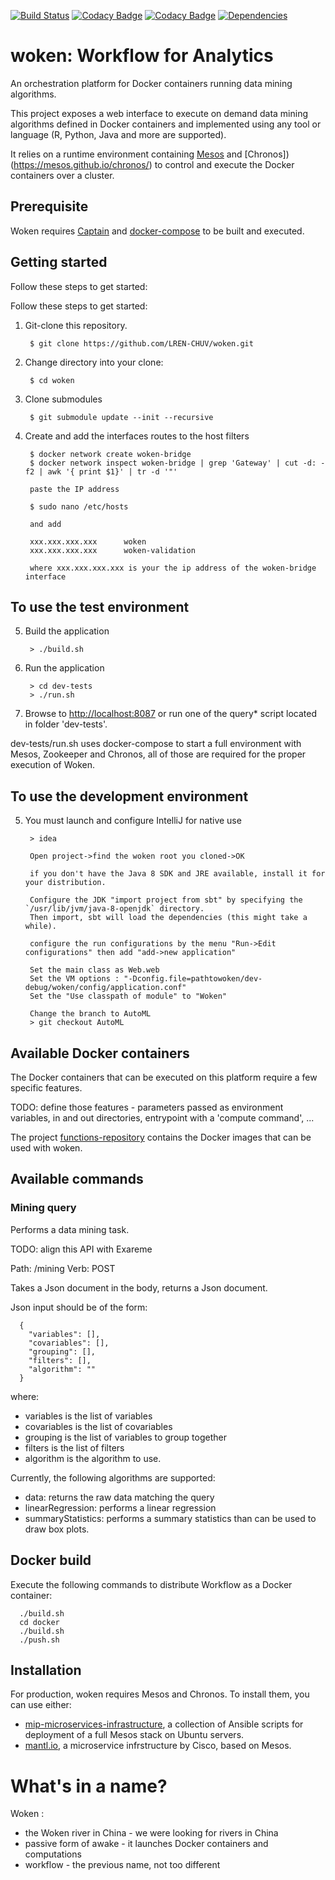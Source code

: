[![Build Status](https://travis-ci.org/LREN-CHUV/woken.svg?branch=master)](https://travis-ci.org/LREN-CHUV/woken)
[![Codacy Badge](https://api.codacy.com/project/badge/Grade/3a1e546e9f124b44a829f2d0ea488a96)](https://www.codacy.com/app/hbp-mip/woken?utm_source=github.com&amp;utm_medium=referral&amp;utm_content=LREN-CHUV/woken&amp;utm_campaign=Badge_Grade) [![Codacy Badge](https://api.codacy.com/project/badge/Coverage/3a1e546e9f124b44a829f2d0ea488a96)](https://www.codacy.com/app/hbp-mip/woken?utm_source=github.com&amp;utm_medium=referral&amp;utm_content=LREN-CHUV/woken&amp;utm_campaign=Badge_Coverage) [![Dependencies](https://app.updateimpact.com/badge/776816605463187456/woken.svg?config=compile)](https://app.updateimpact.com/latest/776816605463187456/woken)
<!-- TODO
[![codecov.io](https://codecov.io/github/LREN-CHUV/woken/coverage.svg?branch=master)](https://codecov.io/github/LREN-CHUV/woken?branch=master)
-->

# woken: Workflow for Analytics

An orchestration platform for Docker containers running data mining algorithms.

This project exposes a web interface to execute on demand data mining algorithms defined in Docker containers and implemented using any tool or language (R, Python, Java and more are supported).

It relies on a runtime environment containing [Mesos](http://mesos.apache.org) and [Chronos])(https://mesos.github.io/chronos/) to control and execute the Docker containers over a cluster.

## Prerequisite

Woken requires [Captain](https://github.com/harbur/captain) and [docker-compose](https://docs.docker.com/compose/) to be built and executed.

## Getting started

Follow these steps to get started:

Follow these steps to get started:

1. Git-clone this repository.

        $ git clone https://github.com/LREN-CHUV/woken.git

2. Change directory into your clone:

        $ cd woken

3. Clone submodules

        $ git submodule update --init --recursive

4. Create and add the interfaces routes to the host filters

        $ docker network create woken-bridge
        $ docker network inspect woken-bridge | grep 'Gateway' | cut -d: -f2 | awk '{ print $1}' | tr -d '"'

        paste the IP address

        $ sudo nano /etc/hosts

        and add

        xxx.xxx.xxx.xxx      woken
        xxx.xxx.xxx.xxx      woken-validation

        where xxx.xxx.xxx.xxx is your the ip address of the woken-bridge interface

## To use the test environment

5. Build the application

        > ./build.sh

6. Run the application

        > cd dev-tests
        > ./run.sh

7. Browse to [http://localhost:8087](http://localhost:8087/) or run one of the query* script located in folder 'dev-tests'.

dev-tests/run.sh uses docker-compose to start a full environment with Mesos, Zookeeper and Chronos, all of those are required for the proper execution of Woken.

## To use the development environment

5. You must launch and configure IntelliJ for native use

        > idea

        Open project->find the woken root you cloned->OK

        if you don't have the Java 8 SDK and JRE available, install it for your distribution.

        Configure the JDK "import project from sbt" by specifying the `/usr/lib/jvm/java-8-openjdk` directory.
        Then import, sbt will load the dependencies (this might take a while).

        configure the run configurations by the menu "Run->Edit configurations" then add "add->new application"

        Set the main class as Web.web
        Set the VM options : "-Dconfig.file=pathtowoken/dev-debug/woken/config/application.conf"
        Set the "Use classpath of module" to "Woken"

        Change the branch to AutoML
        > git checkout AutoML


## Available Docker containers

The Docker containers that can be executed on this platform require a few specific features.

TODO: define those features - parameters passed as environment variables, in and out directories, entrypoint with a 'compute command', ...

The project [functions-repository](https://github.com/LREN-CHUV/functions-repository) contains the Docker images that can be used with woken.

## Available commands

### Mining query

Performs a data mining task.

TODO: align this API with Exareme

Path: /mining
Verb: POST

Takes a Json document in the body, returns a Json document.

Json input should be of the form:

```
  {
    "variables": [],
    "covariables": [],
    "grouping": [],
    "filters": [],
    "algorithm": ""
  }
```

where:
* variables is the list of variables
* covariables is the list of covariables
* grouping is the list of variables to group together
* filters is the list of filters
* algorithm is the algorithm to use.

Currently, the following algorithms are supported:
* data: returns the raw data matching the query
* linearRegression: performs a linear regression
* summaryStatistics: performs a summary statistics than can be used to draw box plots.

## Docker build

Execute the following commands to distribute Workflow as a Docker container:

```
  ./build.sh
  cd docker
  ./build.sh
  ./push.sh
```

## Installation

For production, woken requires Mesos and Chronos. To install them, you can use either:

* [mip-microservices-infrastructure](https://github.com/LREN-CHUV/mip-microservices-infrastructure), a collection of Ansible scripts for deployment of a full Mesos stack on Ubuntu servers.
* [mantl.io](https://github.com/CiscoCloud/mantl), a microservice infrstructure by Cisco, based on Mesos.

# What's in a name?

Woken :
* the Woken river in China - we were looking for rivers in China
* passive form of awake - it launches Docker containers and computations
* workflow - the previous name, not too different
